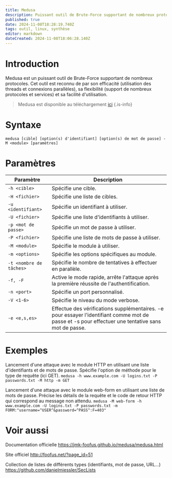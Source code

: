 ```yaml
---
title: Medusa
description: Puissant outil de Brute-Force supportant de nombreux protocoles.
published: true
date: 2024-11-08T18:28:19.740Z
tags: outil, linux, synthèse
editor: markdown
dateCreated: 2024-11-08T18:06:28.140Z
---
```


# Introduction

Medusa est un puissant outil de Brute-Force supportant de nombreux protocoles. Cet outil est reconnu de par son efficacité (utilisation des threads et connexions parallèles), sa flexibilité (support de nombreux protocoles et services) et sa facilité d'utilisation.

> Medusa est disponible au téléchargement [ici](https://github.com/jmk-foofus/medusa)
> {.is-info}

# Syntaxe

`medusa [cible] [option(s) d'identifiant] [option(s) de mot de passe] -M <module> [paramètres]`

# Paramètres

| Paramètre               | Description                                                                                                                                        |
| ----------------------- | -------------------------------------------------------------------------------------------------------------------------------------------------- |
| `-h <cible>`            | Spécifie une cible.                                                                                                                                |
| `-H <fichier>`          | Spécifie une liste de cibles.                                                                                                                      |
| `-u <identifiant> `     | Spécifie un identifiant à utiliser.                                                                                                                |
| `-U <fichier>`          | Spécifie une liste d'identifiants à utiliser.                                                                                                      |
| `-p <mot de passe>`     | Spécifie un mot de passe à utiliser.                                                                                                               |
| `-P <fichier>`          | Spécifie une liste de mots de passe à utiliser.                                                                                                    |
| `-M <module>`           | Spécifie le module à utiliser.                                                                                                                     |
| `-m <options>`          | Spécifie les options spécifiques au module.                                                                                                        |
| `-t <nombre de tâches>` | Spécifie le nombre de tentatives à effectuer en parallèle.                                                                                         |
| `-f, -F`                | Active le mode rapide, arrête l'attaque après la première réussite de l'authentification.                                                          |
| `-n <port>`             | Spécifie un port personnalisé.                                                                                                                     |
| `-V <1-6>`              | Spécifie le niveau du mode verbose.                                                                                                                |
| `-e <e,s,es>`           | Effectue des vérifications supplémentaires. -e pour essayer l'identifiant comme mot de passe et -s pour effectuer une tentative sans mot de passe. |

# Exemples

Lancement d'une attaque avec le module HTTP en utilisant une liste d'identifiants et de mots de passe. Spécifie l'option de méthode pour le type de requête (ici GET).
`medusa -h www.example.com -U logins.txt -P passwords.txt -M http -m GET`

Lancement d'une attaque avec le module web-form en utilisant une liste de mots de passe. Précise les détails de la requête et le code de retour HTTP qui correspond au message
non attendu.
`medusa -M web-form -h www.example.com -U logins.txt -P passwords.txt -m FORM:"username=^USER^&password=^PASS^:F=403"`

# Voir aussi

Documentation officielle
https://jmk-foofus.github.io/medusa/medusa.html

Site officiel
http://foofus.net/?page_id=51

Collection de listes de différents types (identifiants, mot de passe, URL...)
https://github.com/danielmiessler/SecLists
